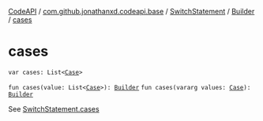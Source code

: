 [CodeAPI](../../../index.md) / [com.github.jonathanxd.codeapi.base](../../index.md) / [SwitchStatement](../index.md) / [Builder](index.md) / [cases](.)

# cases

`var cases: List<`[`Case`](../../-case/index.md)`>`

`fun cases(value: List<`[`Case`](../../-case/index.md)`>): `[`Builder`](index.md)
`fun cases(vararg values: `[`Case`](../../-case/index.md)`): `[`Builder`](index.md)

See [SwitchStatement.cases](../cases.md)

